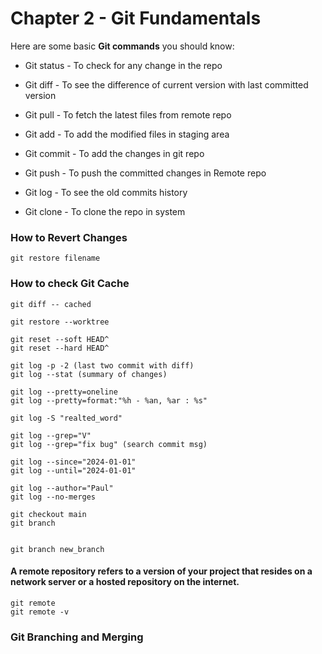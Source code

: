 # Chapter 2 - Git Fundamentals

Here are some basic **Git commands** you should know:

- Git status - To check for any change in the repo

- Git diff - To see the difference of current version with last
  committed version

- Git pull - To fetch the latest files from remote repo

- Git add - To add the modified files in staging area

- Git commit - To add the changes in git repo

- Git push - To push the committed changes in Remote repo

- Git log - To see the old commits history
- Git clone - To clone the repo in system

### How to Revert Changes

```
git restore filename
```

### How to check Git Cache

```
git diff -- cached
```

```
git restore --worktree
```

```
git reset --soft HEAD^
git reset --hard HEAD^
```

```
git log -p -2 (last two commit with diff)
git log --stat (summary of changes)

git log --pretty=oneline
git log --pretty=format:"%h - %an, %ar : %s"

git log -S "realted_word"

git log --grep="V"
git log --grep="fix bug" (search commit msg)

git log --since="2024-01-01"
git log --until="2024-01-01"

git log --author="Paul"
git log --no-merges
```

```
git checkout main
git branch


git branch new_branch
```

#### A remote repository refers to a version of your project that resides on a network server or a hosted repository on the internet.

```
git remote
git remote -v
```

### Git Branching and Merging
